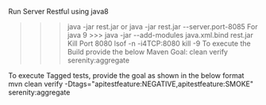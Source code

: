 Run Server Restful using java8 
>>> java -jar rest.jar
or
>>> java -jar rest.jar --server.port-8085
>>> For java 9 >>> java -jar --add-modules java.xml.bind rest.jar 
Kill Port 8080 
>>> lsof -n -i4TCP:8080 
>>> kill -9 <PID>
To execute the Build provide the below Maven Goal:
clean verify serenity:aggregate

To execute Tagged tests, provide the goal as shown in the below format
mvn clean verify -Dtags="apitestfeature:NEGATIVE,apitestfeature:SMOKE" serenity:aggregate